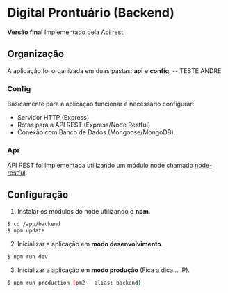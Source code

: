 # Digital Prontuário (Backend)
 **Versão final** Implementado pela Api rest.

## Organização
A aplicação foi organizada em duas pastas: **api** e **config**.
-- TESTE ANDRE
### Config
Basicamente para a aplicação funcionar é necessário configurar:
- Servidor HTTP (Express)
- Rotas para a API REST (Express/Node Restful)
- Conexão com Banco de Dados (Mongoose/MongoDB).

### Api
API REST foi implementada utilizando um módulo node chamado [node-restful](https://github.com/baugarten/node-restful).

## Configuração

1. Instalar os módulos do node utilizando o **npm**.
```sh
$ cd /app/backend
$ npm update
```

2. Inicializar a aplicação em **modo desenvolvimento**.
```sh
$ npm run dev
```

3. Inicializar a aplicação em **modo produção** (Fica a dica... :P).
```sh
$ npm run production (pm2 - alias: backend)
```
